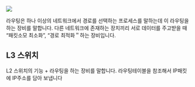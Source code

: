 ![](https://velog.velcdn.com/images/cjllee/post/ca9d75ad-f1eb-41b4-b6a8-0df19bfce18f/image.png)

라우팅은 하나 이상의 네트워크에서 경로를 선택하는 프로세스를 말하는데 이 라우팅을
하는 장비를 말합니다. 다른 네트워크에 존재하는 장치끼리 서로 데이터를 주고받을 때
“패킷소모 최소화”, “경로 최적화＂하는 장비입니다.

## L3 스위치
L2 스위치의 기능 + 라우팅을 하는 장비를 말합니다. 라우팅테이블을 참조해서 IP패킷에
IP주소를 담아 보냅니다
